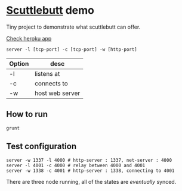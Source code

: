 [Scuttlebutt](https://github.com/dominictarr/scuttlebutt) demo
==

Tiny project to demonstrate what scuttlebutt can offer. 

[Check heroku app](http://scuttlebutt-demo.herokuapp.com)

```
server -l [tcp-port] -c [tcp-port] -w [http-port]
```

| Option | desc |
| ------ | --- |
| -l | listens at |
| -c | connects to |
| -w | host web server |

How to run
--

```
grunt
```

Test configuration
--

```
server -w 1337 -l 4000 # http-server : 1337, net-server : 4000
server -l 4001 -c 4000 # relay between 4000 and 4001
server -w 1338 -c 4001 # http-server : 1338, connecting to 4001
```

There are three node running, all of the states are *eventually* synced.

